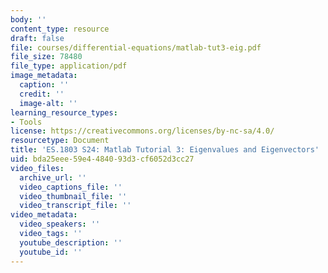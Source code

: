 ```yaml
---
body: ''
content_type: resource
draft: false
file: courses/differential-equations/matlab-tut3-eig.pdf
file_size: 78480
file_type: application/pdf
image_metadata:
  caption: ''
  credit: ''
  image-alt: ''
learning_resource_types:
- Tools
license: https://creativecommons.org/licenses/by-nc-sa/4.0/
resourcetype: Document
title: 'ES.1803 S24: Matlab Tutorial 3: Eigenvalues and Eigenvectors'
uid: bda25eee-59e4-4840-93d3-cf6052d3cc27
video_files:
  archive_url: ''
  video_captions_file: ''
  video_thumbnail_file: ''
  video_transcript_file: ''
video_metadata:
  video_speakers: ''
  video_tags: ''
  youtube_description: ''
  youtube_id: ''
---
```

